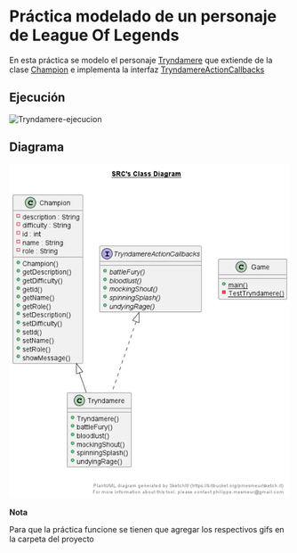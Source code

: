 # Práctica modelado de un personaje de League Of Legends

En esta práctica se modelo el personaje [Tryndamere](./0-Ejemplo%20LOL/src/Tryndamere.java) que extiende de la clase [Champion](./0-Ejemplo%20LOL/src/Champion.java) e implementa la interfaz
[TryndamereActionCallbacks](./0-Ejemplo%20LOL/src/TryndamereActionCallbacks.java)

## Ejecución
![Tryndamere-ejecucion](./0-Ejemplo%20LOL/Diagrama/Ejecucion.gif)

## Diagrama
![Tryndamere-diagrama](./0-Ejemplo%20LOL/Diagrama/Diagram-LOL.png)

**Nota**

Para que la práctica funcione se tienen que agregar los respectivos gifs en la carpeta del proyecto
